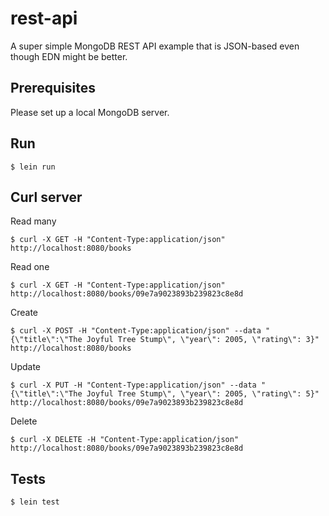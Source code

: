 # rest-api

A super simple MongoDB REST API example that is JSON-based even though EDN might be better.

## Prerequisites

Please set up a local MongoDB server.

## Run

```
$ lein run
```

## Curl server

Read many
```
$ curl -X GET -H "Content-Type:application/json" http://localhost:8080/books
```

Read one
```
$ curl -X GET -H "Content-Type:application/json" http://localhost:8080/books/09e7a9023893b239823c8e8d
```

Create
```
$ curl -X POST -H "Content-Type:application/json" --data "{\"title\":\"The Joyful Tree Stump\", \"year\": 2005, \"rating\": 3}" http://localhost:8080/books
```

Update
```
$ curl -X PUT -H "Content-Type:application/json" --data "{\"title\":\"The Joyful Tree Stump\", \"year\": 2005, \"rating\": 5}" http://localhost:8080/books/09e7a9023893b239823c8e8d
```

Delete
```
$ curl -X DELETE -H "Content-Type:application/json" http://localhost:8080/books/09e7a9023893b239823c8e8d
```

## Tests

```
$ lein test
```
